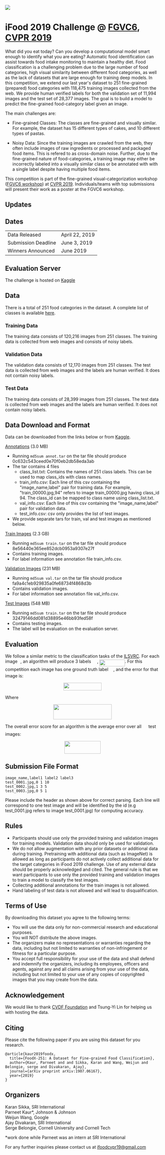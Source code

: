 ![](https://raw.githubusercontent.com/karansikka1/iFood_2019/master/assets/banner.png)

# iFood 2019 Challenge @ [FGVC6](https://sites.google.com/view/fgvc6/home), [CVPR 2019](http://cvpr2019.thecvf.com/)
What did you eat today? Can you develop a computational model smart enough to identify what you are eating? Automatic food identification can assist towards food intake monitoring to maintain a healthy diet. Food classification is a challenging problem due to the large number of food categories, high visual similarity between different food categories, as well as the lack of datasets that are large enough for training deep models. In this competition, we extend our last year's dataset to 251 fine-grained (prepared) food categories with 118,475 training images collected from the web. We provide human verified labels for both the validation set of 11,994 images and the test set of 28,377 images. The goal is to build a model to predict the fine-grained food-category label given an image.

The main challenges are:

* Fine-grained Classes: The classes are fine-grained and visually similar. For example, the dataset has 15 different types of cakes, and 10 different types of pastas.

* Noisy Data: Since the training images are crawled from the web, they often include images of raw ingredients or processed and packaged food items. This is refered to as cross-domain noise. Further, due to the fine-grained nature of food-categories, a training image may either be incorrectly labeled into a visually similar class or be annotated with with a single label despite having multiple food items. 

This competition is part of the fine-grained visual-categorization workshop ([FGVC6 workshop](https://sites.google.com/view/fgvc6/home)) at [CVPR 2019](http://cvpr2019.thecvf.com/). Individuals/teams with top submissions will present their work as a poster at the FGVC6 workshop. 

## Updates


## Dates
|||
|------|---------------|
Data Released|April 22, 2019|
Submission Deadline|June 3, 2019|
Winners Announced|June 2019|

## Evaluation Server
The challenge is hosted on [Kaggle](https://www.kaggle.com/c/ifood-2019-fgvc6/overview)

## Data
There is a total of 251 food categories in the dataset. A complete list of classes is available [here](https://raw.githubusercontent.com/karansikka1/iFood_2019/master/assets/class_list.txt).


### Training Data
The training data consists of 120,216 images from 251 classes. The training data is collected from web images and consists of noisy labels.

### Validation Data
The validation data consists of 12,170 images from 251 classes. The test data is collected from web images and the labels are human verified. It does not contain noisy labels.

### Test Data
The training data consists of 28,399 images from 251 classes. The test data is collected from web images and the labels are human verified. It does not contain noisy labels.

## Data Download and Format
Data can be downloaded from the links below or from [Kaggle](https://www.kaggle.com/c/ifood-2019-fgvc6/overview).

[Annotations](https://food-x.s3.amazonaws.com/annot.tar) (3.0 MB)
* Running `md5sum annot.tar` on the tar file should produce 0c632c543ceed0e70f0eb2db58eda3ab
* The tar contains 4 files
     * class_list.txt: Contains the names of 251 class labels. This can be used to map class_ids with class names.
     * train_info.csv: Each line of this csv containing the "image_name,label" pair for training data. For example, "train_00000.jpg,94" refers to image train_00000.jpg having class_id 94. The class_id can be mapped to class name using class_list.txt.      
     * val_info.csv: Each line of this csv containing the "image_name,label" pair for validation data.
     * test_info.csv: csv only provides the list of test images.
 * We provide separate tars for train, val and test images as mentioned below.

[Train Images](https://food-x.s3.amazonaws.com/train.tar) (2.3 GB)
* Running `md5sum train.tar` on the tar file should produce 8e56440e365ee852dcb0953a9307e27f
* Contains training images.
* For label information see annotation file train_info.csv. 

[Validation Images](https://food-x.s3.amazonaws.com/val.tar) (231 MB)
* Running `md5sum val.tar` on the tar file should produce fa9a4c1eb929835a0fe68734f4868d3b
* Contains validation images.
* For label information see annotation file val_info.csv. 

[Test Images](https://food-x.s3.amazonaws.com/test.tar) (548 MB)
* Running `md5sum train.tar` on the tar file should produce 32479146dd081d38895e46bb93fed58f
* Contains testing images.
* The label will be evaluation on the evaluation server.

## Evaluation
We follow a similar metric to the classification tasks of the [ILSVRC](http://image-net.org/challenges/LSVRC/2016/index#scene). For each image <img src="https://rawgit.com/visipedia/inat_comp/master/svgs/77a3b857d53fb44e33b53e4c8b68351a.svg?invert_in_darkmode" align=middle width=5.642109pt height=21.60213pt/>, an algorithm will produce 3 labels <img src="https://rawgit.com/visipedia/inat_comp/master/svgs/655bedbaf4a65f397b5041d0fdecde4c.svg?invert_in_darkmode" align=middle width=15.601905pt height=22.74591pt/>, <img src="https://rawgit.com/visipedia/inat_comp/master/svgs/946e592e2b2753a9272767ae3dd5b9a9.svg?invert_in_darkmode" align=middle width=82.4274pt height=21.60213pt/>. For this competition each image has one ground truth label <img src="https://rawgit.com/visipedia/inat_comp/master/svgs/681a37b53b66acbc455e39ca3e6f1c41.svg?invert_in_darkmode" align=middle width=12.444795pt height=14.10255pt/>, and the error for that image is:
<p align="center"><img src="https://rawgit.com/visipedia/inat_comp/master/svgs/7a42826f81c53c77e0fef3c827238d25.svg?invert_in_darkmode" align=middle width=123.403665pt height=24.865665pt/></p>
Where
<p align="center"><img src="https://rawgit.com/visipedia/inat_comp/master/svgs/7a45c501d5042bd031a267f008fa2ae6.svg?invert_in_darkmode" align=middle width=190.2021pt height=49.13139pt/></p>

The overall error score for an algorithm is the average error over all <img src="https://rawgit.com/visipedia/inat_comp/master/svgs/f9c4988898e7f532b9f826a75014ed3c.svg?invert_in_darkmode" align=middle width=14.94405pt height=22.38192pt/> test images:
<p align="center"><img src="https://rawgit.com/visipedia/inat_comp/master/svgs/444adcac0c7cbb4a8419ee1484625349.svg?invert_in_darkmode" align=middle width=118.05123pt height=41.069655pt/></p>


## Submission File Format
```
image_name,label1 label2 label3 
test_0001.jpg,0 1 10 
test_0002.jpg,1 3 5 
test_0003.jpg,0 5 1 
```

Please include the header as shown above for correct parsing. Each line will correspond to one test image and will be identified by the id (e.g test_0001.jpg refers to image test_0001.jpg) for computing accuracy.

## Rules

* Participants should use only the provided training and validation images for training models. Validation data should only be used for validation. 
* We do not allow augmentation with any prior datasets or additional data during training. Pretraining with additional data (such as ImageNet) is allowed as long as participants do not actively collect additional data for the target categories in iFood 2019 challenge. 
Use of any external data should be properly acknowledged and cited. The general rule is that we want participants to use only the provided training and validation images to train a model to classify the test images.
* Collecting additional annotations for the train images is not allowed. 
* Hand labeling of test data is not allowed and will lead to disqualification.
 


## Terms of Use
By downloading this dataset you agree to the following terms:

* You will use the data only for non-commercial research and educational purposes.
* You will NOT distribute the above images.
* The organizers make no representations or warranties regarding the data, including but not limited to warranties of non-infringement or fitness for a particular purpose.
* You accept full responsibility for your use of the data and shall defend and indemnify the  organizers, including its employees, officers and agents, against any and all claims arising from your use of the data, including but not limited to your use of any copies of copyrighted images that you may create from the data.

## Acknowledgement
We would like to thank [CVDF Foundation](http://www.cvdfoundation.org/) and Tsung-Yi Lin for helping us with hosting the data.

## Citing
Please cite the following paper if you are using this dataset for you research.

```
@article{kaur2019foodx,
  title={FoodX-251: A Dataset for Fine-grained Food Classification},
  author={Kaur, Parneet and and Sikka, Karan and Wang, Weijun and Belongie, serge and Divakaran, Ajay},
  journal={arXiv preprint arXiv:1907.06167},
  year={2019}
}
```

## Organizers
Karan Sikka, SRI International </br>
Parneet Kaur\*, Johnson \& Johnson </br>
Weijun Wang, Google </br>
Ajay Divakaran, SRI International </br>
Serge Belongie, Cornell University and Cornell Tech </br>

\*work done while Parneet was an intern at SRI International

For any further inquiries please contact us at ifoodcvpr19@gmail.com
